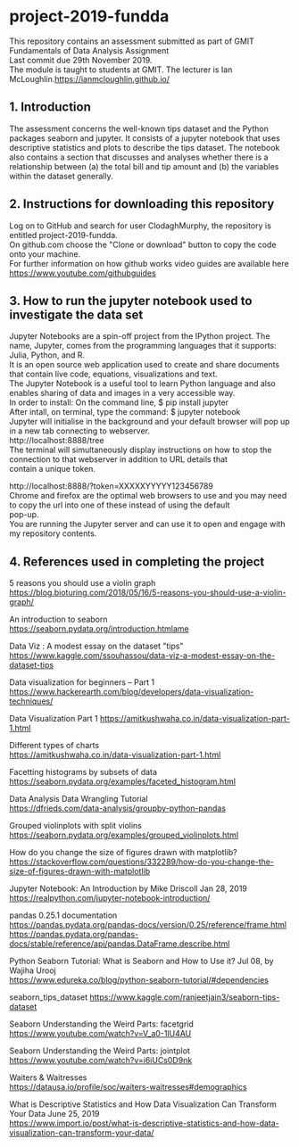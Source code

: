 # project-2019-fundda
This repository contains an assessment submitted as part of GMIT Fundamentals of Data Analysis Assignment<br>
Last commit due 29th November 2019.<br>
The module is taught to students at GMIT. The lecturer is Ian McLoughlin.https://ianmcloughlin.github.io/




## 1. Introduction
The assessment concerns the well-known tips dataset and the Python packages seaborn and jupyter.
It consists of a jupyter notebook that uses descriptive statistics and plots to describe the tips dataset.
The notebook also contains a section that discusses and analyses whether there is a relationship between 
(a) the total bill and tip amount and 
(b) the variables within the dataset generally. 



## 2. Instructions for downloading this repository
Log on to GitHub and search for user ClodaghMurphy, the repository is entitled project-2019-fundda.<br>
On github.com choose the "Clone or download" button to copy the code onto your machine.<br>
For further information on how github works video guides are available here https://www.youtube.com/githubguides<br>

## 3. How to run the jupyter notebook used to investigate the data set 
Jupyter Notebooks are a spin-off project from the IPython project. The name, Jupyter, comes from the programming languages that it supports: Julia, Python, and R.<br>
It is an open source web application used to create and share documents that contain live code, equations, visualizations and text.<br>
The Jupyter Notebook is a useful tool to learn Python language and also enables sharing of data and images in a very accessible way.<br>
In order to install: On the command line, $ pip install jupyter<br>
After intall, on terminal, type the command: $ jupyter notebook<br>
Jupyter will initialise in the background and your default browser will pop up in a new tab connecting to webserver.<br> http://localhost:8888/tree<br>
The terminal will simultaneously display instructions on how to stop the connection to that webserver in addition to URL details that <br>contain a unique token.<br>

http://localhost:8888/?token=XXXXXYYYYY123456789<br>
Chrome and firefox are the optimal web browsers to use and you may need to copy the url into one of these instead of using the default<br> pop-up.<br>
You are running the Jupyter server and can use it to open and engage with my repository contents.<br>



## 4. References used in completing the project

5 reasons you should use a violin graph<br>
https://blog.bioturing.com/2018/05/16/5-reasons-you-should-use-a-violin-graph/<br>

An introduction to seaborn<br>
https://seaborn.pydata.org/introduction.htmlame<br>

Data Viz : A modest essay on the dataset "tips"<br>
https://www.kaggle.com/ssouhassou/data-viz-a-modest-essay-on-the-dataset-tips<br>

Data visualization for beginners – Part 1<br>
https://www.hackerearth.com/blog/developers/data-visualization-techniques/<br>

Data Visualization Part 1
https://amitkushwaha.co.in/data-visualization-part-1.html<br>

Different types of charts<br>
https://amitkushwaha.co.in/data-visualization-part-1.html<br>

Facetting histograms by subsets of data<br>
https://seaborn.pydata.org/examples/faceted_histogram.html<br>

Data Analysis Data Wrangling Tutorial<br>
https://dfrieds.com/data-analysis/groupby-python-pandas<br>

Grouped violinplots with split violins<br>
https://seaborn.pydata.org/examples/grouped_violinplots.html<br>

How do you change the size of figures drawn with matplotlib?<br>
https://stackoverflow.com/questions/332289/how-do-you-change-the-size-of-figures-drawn-with-matplotlib

Jupyter Notebook: An Introduction  by Mike Driscoll  Jan 28, 2019<br>
https://realpython.com/jupyter-notebook-introduction/ <br>

pandas 0.25.1 documentation <br>
https://pandas.pydata.org/pandas-docs/version/0.25/reference/frame.html<br>
https://pandas.pydata.org/pandas-docs/stable/reference/api/pandas.DataFrame.describe.html<br>


Python Seaborn Tutorial: What is Seaborn and How to Use it? Jul 08, by Wajiha Urooj<br>
https://www.edureka.co/blog/python-seaborn-tutorial/#dependencies<br>

seaborn_tips_dataset
https://www.kaggle.com/ranjeetjain3/seaborn-tips-dataset<br>

Seaborn Understanding the Weird Parts: facetgrid<br>
https://www.youtube.com/watch?v=V_a0-1lU4AU<br>

Seaborn Understanding the Weird Parts: jointplot<br>
https://www.youtube.com/watch?v=i6iUCs0D9nk<br>

Waiters & Waitresses<br>
https://datausa.io/profile/soc/waiters-waitresses#demographics<br>

What is Descriptive Statistics and How Data Visualization Can Transform Your Data June 25, 2019<br>
https://www.import.io/post/what-is-descriptive-statistics-and-how-data-visualization-can-transform-your-data/<br>
